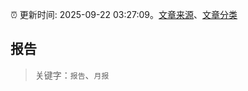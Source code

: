:alarm_clock: 更新时间: 2025-09-22 03:27:09。[文章来源](/README.md)、[文章分类](/TAGS.md)

## 报告


> 关键字：`报告`、`月报`



